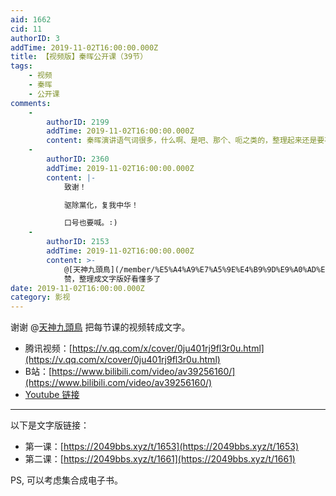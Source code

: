 ```yaml
---
aid: 1662
cid: 11
authorID: 3
addTime: 2019-11-02T16:00:00.000Z
title: 【视频版】秦晖公开课（39节）
tags:
    - 视频
    - 秦晖
    - 公开课
comments:
    -
        authorID: 2199
        addTime: 2019-11-02T16:00:00.000Z
        content: 秦晖演讲语气词很多，什么啊、是吧、那个、呃之类的，整理起来还是要花一些时间。准备这个系列做完了，就不碰秦晖了。专做一些有字幕的国内纪录片
    -
        authorID: 2360
        addTime: 2019-11-02T16:00:00.000Z
        content: |-
            致谢！

            驱除黨化，复我中华！

            口号也要喊。∶)
    -
        authorID: 2153
        addTime: 2019-11-02T16:00:00.000Z
        content: >-
            @[天神九頭鳥](/member/%E5%A4%A9%E7%A5%9E%E4%B9%9D%E9%A0%AD%E9%B3%A5) #1
            赞，整理成文字版好看懂多了
date: 2019-11-02T16:00:00.000Z
category: 影视
---
```


谢谢 @[天神九頭鳥](/member/%E5%A4%A9%E7%A5%9E%E4%B9%9D%E9%A0%AD%E9%B3%A5) 把每节课的视频转成文字。

*   腾讯视频：[https://v.qq.com/x/cover/0ju401rj9fl3r0u.html](https://v.qq.com/x/cover/0ju401rj9fl3r0u.html)
*   B站：[https://www.bilibili.com/video/av39256160/](https://www.bilibili.com/video/av39256160/)
*   [Youtube 链接](https://www.youtube.com/watch?index=1&list=PLy5PztYh7B5wOTYl1rH1NzA9zSn2kjXP8&v=hqEdVF2Y6Ns)

* * *

以下是文字版链接：

*   第一课：[https://2049bbs.xyz/t/1653](https://2049bbs.xyz/t/1653)
*   第二课：[https://2049bbs.xyz/t/1661](https://2049bbs.xyz/t/1661)

PS, 可以考虑集合成电子书。
